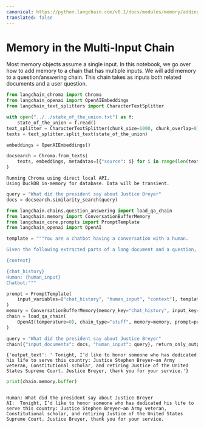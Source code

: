 ```yaml
---
canonical: https://python.langchain.com/v0.1/docs/modules/memory/adding_memory_chain_multiple_inputs
translated: false
---
```


# Memory in the Multi-Input Chain

Most memory objects assume a single input. In this notebook, we go over how to add memory to a chain that has multiple inputs. We will add memory to a question/answering chain. This chain takes as inputs both related documents and a user question.

```python
from langchain_chroma import Chroma
from langchain_openai import OpenAIEmbeddings
from langchain_text_splitters import CharacterTextSplitter
```

```python
with open("../../state_of_the_union.txt") as f:
    state_of_the_union = f.read()
text_splitter = CharacterTextSplitter(chunk_size=1000, chunk_overlap=0)
texts = text_splitter.split_text(state_of_the_union)

embeddings = OpenAIEmbeddings()
```

```python
docsearch = Chroma.from_texts(
    texts, embeddings, metadatas=[{"source": i} for i in range(len(texts))]
)
```

```output
Running Chroma using direct local API.
Using DuckDB in-memory for database. Data will be transient.
```

```python
query = "What did the president say about Justice Breyer"
docs = docsearch.similarity_search(query)
```

```python
from langchain.chains.question_answering import load_qa_chain
from langchain.memory import ConversationBufferMemory
from langchain_core.prompts import PromptTemplate
from langchain_openai import OpenAI
```

```python
template = """You are a chatbot having a conversation with a human.

Given the following extracted parts of a long document and a question, create a final answer.

{context}

{chat_history}
Human: {human_input}
Chatbot:"""

prompt = PromptTemplate(
    input_variables=["chat_history", "human_input", "context"], template=template
)
memory = ConversationBufferMemory(memory_key="chat_history", input_key="human_input")
chain = load_qa_chain(
    OpenAI(temperature=0), chain_type="stuff", memory=memory, prompt=prompt
)
```

```python
query = "What did the president say about Justice Breyer"
chain({"input_documents": docs, "human_input": query}, return_only_outputs=True)
```

```output
{'output_text': ' Tonight, I’d like to honor someone who has dedicated his life to serve this country: Justice Stephen Breyer—an Army veteran, Constitutional scholar, and retiring Justice of the United States Supreme Court. Justice Breyer, thank you for your service.'}
```

```python
print(chain.memory.buffer)
```

```output

Human: What did the president say about Justice Breyer
AI:  Tonight, I’d like to honor someone who has dedicated his life to serve this country: Justice Stephen Breyer—an Army veteran, Constitutional scholar, and retiring Justice of the United States Supreme Court. Justice Breyer, thank you for your service.
```